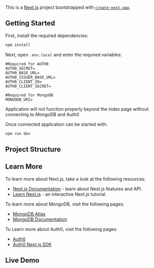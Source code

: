 This is a [Next.js](https://nextjs.org/) project bootstrapped with [`create-next-app`](https://github.com/vercel/next.js/tree/canary/packages/create-next-app).

## Getting Started

First, install the required dependencies:

```bash
npm install
```
Next, open `.env.local` and enter the required variables:  
```
#Required for AUTH0
AUTH0_SECRET=
AUTH0_BASE_URL=
AUTH0_ISSUER_BASE_URL=
AUTH0_CLIENT_ID=
AUTH0_CLIENT_SECRET=

#Required for MongoDB
MONGODB_URI=

```
Application will not function properly beyond the index page without connecting to MongoDB and Auth0

Once connected application can be started with: 
```bash
npm run dev
```
## Project Structure 


## Learn More

To learn more about Next.js, take a look at the following resources:

- [Next.js Documentation](https://nextjs.org/docs) - learn about Next.js features and API.
- [Learn Next.js](https://nextjs.org/learn) - an interactive Next.js tutorial.

To learn more about MongoDB, visit the following pages:

- [MongoDB Atlas](https://www.mongodb.com/cloud/atlas)
- [MongoDB Documentation](https://docs.mongodb.com/)

To Learn more about Auth0, visit the following pages:

- [Auth0](https://auth0.com/)
- [Auth0 Next.js SDK](https://github.com/auth0/nextjs-auth0)

## Live Demo

